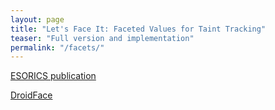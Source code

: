```yaml
---
layout: page
title: "Let's Face It: Faceted Values for Taint Tracking"
teaser: "Full version and implementation"
permalink: "/facets/"
---
```


[ESORICS publication](/research/group/security/publications/2016/facets/esorics-full.pdf)

[DroidFace](/research/group/security/publications/2016/facets/droidface.tar.xz)

